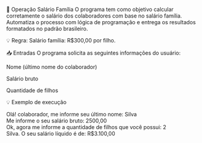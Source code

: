 🧮 Operação Salário Família
O programa tem como objetivo calcular corretamente o salário dos colaboradores com base no salário família.
Automatiza o processo com lógica de programação e entrega os resultados formatados no padrão brasileiro.

💡 Regra:
Salário família: R$300,00 por filho.



📥 Entradas
O programa solicita as seguintes informações do usuário:

Nome (último nome do colaborador)

Salário bruto

Quantidade de filhos

💡 Exemplo de execução

Olá! colaborador, me informe seu último nome: Silva  
Me informe o seu salário bruto: 2500,00  
Ok, agora me informe a quantidade de filhos que você possui: 2  
Silva. O seu salário líquido é de: R$3.100,00
